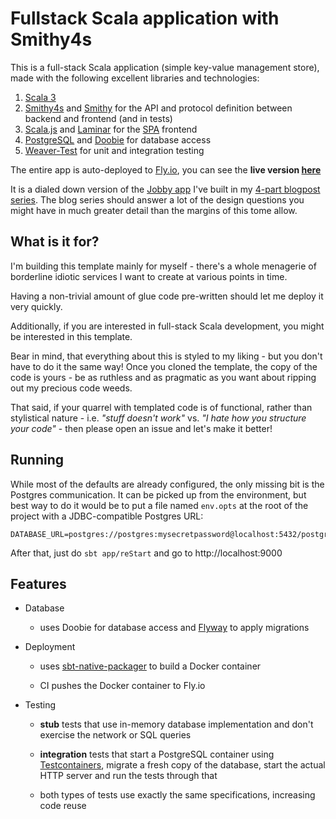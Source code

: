 # Fullstack Scala application with Smithy4s

This is a full-stack Scala application (simple key-value management store), made with the following excellent libraries and technologies:

1. [Scala 3](https://docs.scala-lang.org/scala3/new-in-scala3.html)
2. [Smithy4s](https://disneystreaming.github.io/smithy4s/) and [Smithy](https://awslabs.github.io/smithy/2.0/index.html#) for the API and protocol 
   definition between backend and frontend (and in tests)
3. [Scala.js](https://www.scala-js.org) and [Laminar](https://laminar.dev) for the [SPA](https://en.wikipedia.org/wiki/Single-page_application) frontend
4. [PostgreSQL](https://www.postgresql.org) and [Doobie](https://tpolecat.github.io/doobie/) for database access 
5. [Weaver-Test](https://disneystreaming.github.io/weaver-test/) for unit and integration testing

The entire app is auto-deployed to [Fly.io](https://fly.io), you can see the **live version [here](https://smithy4s-fullstack-template.fly.dev)**

It is a dialed down version of the [Jobby app](https://jobby-smithy4s.herokuapp.com) I've built in my [4-part blogpost series](https://blog.indoorvivants.com/2022-06-10-smithy4s-fullstack-part-1).
The blog series should answer a lot of the design questions you might have in much 
greater detail than the margins of this tome allow.

## What is it for?

I'm building this template mainly for myself - there's a whole menagerie of borderline
idiotic services I want to create at various points in time.

Having a non-trivial amount of glue code pre-written should let me deploy it very quickly.

Additionally, if you are interested in full-stack Scala development, you might be interested 
in this template.

Bear in mind, that everything about this is styled to my liking - but you don't have to 
do it the same way! Once you cloned the template, the copy of the code is yours - be 
as ruthless and as pragmatic as you want about ripping out my precious code weeds.

That said, if your quarrel with templated code is of functional, rather than stylistical nature - 
i.e. _"stuff doesn't work"_ vs. _"I hate how you structure your code"_ - then please open an issue and let's make it better!

## Running 

While most of the defaults are already configured, the only missing bit is the Postgres communication.
It can be picked up from the environment, but best way to do it would be to put a file named `env.opts`
at the root of the project with a JDBC-compatible Postgres URL:

```
DATABASE_URL=postgres://postgres:mysecretpassword@localhost:5432/postgres
```

After that, just do `sbt app/reStart` and go to http://localhost:9000

## Features

- Database 
  - uses Doobie for database access and [Flyway](https://flywaydb.org) to apply migrations

- Deployment
  - uses [sbt-native-packager](https://sbt-native-packager.readthedocs.io/en/latest/) 
    to build a Docker container 

  - CI pushes the Docker container to Fly.io

- Testing

   - **stub** tests that use in-memory database implementation and don't exercise 
     the network or SQL queries

   - **integration** tests that start a PostgreSQL container using [Testcontainers](https://www.testcontainers.org),
     migrate a fresh copy of the database, start the actual HTTP server and run the tests 
     through that
  
   - both types of tests use exactly the same specifications, increasing code reuse

